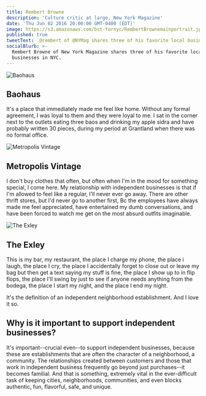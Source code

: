 ```yaml
---
title: Rembert Browne
description: 'Culture critic at large, New York Magazine'
date: 'Thu Jun 02 2016 20:00:00 GMT-0400 (EDT)'
image: https://s3.amazonaws.com/bst-fornyc/RembertBrownemainportrait.jpg
published: true
tweetText: .@rembert of @NYMag shares three of his favorite local businesses in NYC
socialBlurb: >-
  Rembert Browne of New York Magazine shares three of his favorite local
  businesses in NYC.
---
```


![Baohaus](https://s3.amazonaws.com/bst-fornyc/RembertBrowneBaohaus.jpg)

## Baohaus

It's a place that immediately made me feel like home. Without any formal agreement, I was loyal to them and they were loyal to me. I sat in the corner next to the outlets eating three baos and drinking my apple sidra and have probably written 30 pieces, during my period at Grantland when there was no formal office.

![Metropolis Vintage](https://s3.amazonaws.com/bst-fornyc/RembertBrowneMetropolis.jpg)

## Metropolis Vintage

I don't buy clothes that often, but often when I'm in the mood for something special, I come here. My relationship with independent businesses is that if I'm allowed to feel like a regular, I'll never ever go away. There are other thrift stores, but I'd never go to another first, Bc the employees have always made me feel appreciated, have entertained my dumb conversations, and have been forced to watch me get on the most absurd outfits imaginable.

![The Exley](https://s3.amazonaws.com/bst-fornyc/RembertBrowneExley.jpg)

## The Exley

This is my bar, my restaurant, the place I charge my phone, the place i laugh, the place I cry, the place I accidentally forget to close out or leave my bag but then get a text saying my stuff is fine, the place I show up to in flip flops, the place I'll swing by just to see if anyone needs anything from the bodega, the place I start my night, and the place I end my night.

It's the definition of an independent neighborhood establishment. And I love it so.

## Why is it important to support independent businesses?
It's important--crucial even--to support independent businesses, because these are establishments that are often the character of a neighborhood, a community. The relationships created between customers and those that work in independent business frequently go beyond just purchases--it becomes familial. And that is something, extremely vital in the ever-difficult task of keeping cities, neighborhoods, communities, and even blocks authentic, fun, flavorful, safe, and unique.
